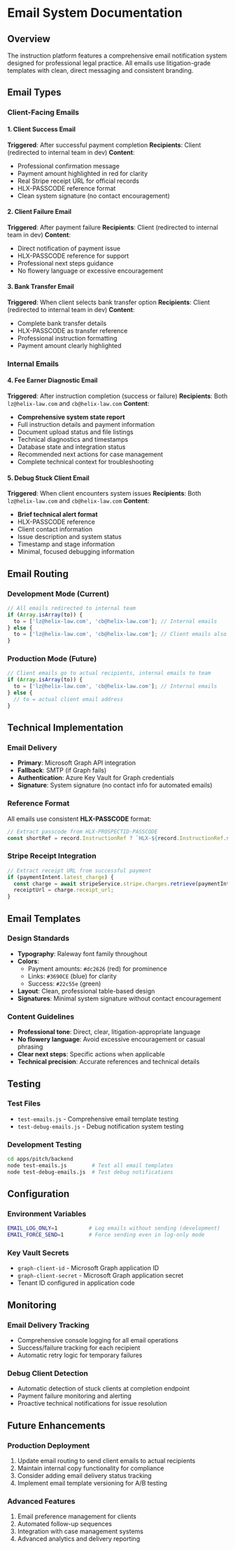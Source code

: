 # Email System Documentation

## Overview

The instruction platform features a comprehensive email notification system designed for professional legal practice. All emails use litigation-grade templates with clean, direct messaging and consistent branding.

## Email Types

### Client-Facing Emails

#### 1. Client Success Email
**Triggered**: After successful payment completion
**Recipients**: Client (redirected to internal team in dev)
**Content**:
- Professional confirmation message
- Payment amount highlighted in red for clarity
- Real Stripe receipt URL for official records
- HLX-PASSCODE reference format
- Clean system signature (no contact encouragement)

#### 2. Client Failure Email  
**Triggered**: After payment failure
**Recipients**: Client (redirected to internal team in dev)
**Content**:
- Direct notification of payment issue
- HLX-PASSCODE reference for support
- Professional next steps guidance
- No flowery language or excessive encouragement

#### 3. Bank Transfer Email
**Triggered**: When client selects bank transfer option
**Recipients**: Client (redirected to internal team in dev)
**Content**:
- Complete bank transfer details
- HLX-PASSCODE as transfer reference
- Professional instruction formatting
- Payment amount clearly highlighted

### Internal Emails

#### 4. Fee Earner Diagnostic Email
**Triggered**: After instruction completion (success or failure)
**Recipients**: Both `lz@helix-law.com` and `cb@helix-law.com`
**Content**:
- **Comprehensive system state report**
- Full instruction details and payment information
- Document upload status and file listings
- Technical diagnostics and timestamps
- Database state and integration status
- Recommended next actions for case management
- Complete technical context for troubleshooting

#### 5. Debug Stuck Client Email
**Triggered**: When client encounters system issues
**Recipients**: Both `lz@helix-law.com` and `cb@helix-law.com`
**Content**:
- **Brief technical alert format**
- HLX-PASSCODE reference
- Client contact information
- Issue description and system status
- Timestamp and stage information
- Minimal, focused debugging information

## Email Routing

### Development Mode (Current)
```javascript
// All emails redirected to internal team
if (Array.isArray(to)) {
  to = ['lz@helix-law.com', 'cb@helix-law.com']; // Internal emails
} else {
  to = ['lz@helix-law.com', 'cb@helix-law.com']; // Client emails also redirected
}
```

### Production Mode (Future)
```javascript
// Client emails go to actual recipients, internal emails to team
if (Array.isArray(to)) {
  to = ['lz@helix-law.com', 'cb@helix-law.com']; // Internal emails
} else {
  // to = actual client email address
}
```

## Technical Implementation

### Email Delivery
- **Primary**: Microsoft Graph API integration
- **Fallback**: SMTP (if Graph fails)
- **Authentication**: Azure Key Vault for Graph credentials
- **Signature**: System signature (no contact info for automated emails)

### Reference Format
All emails use consistent **HLX-PASSCODE** format:
```javascript
// Extract passcode from HLX-PROSPECTID-PASSCODE
const shortRef = record.InstructionRef ? `HLX-${record.InstructionRef.split('-').pop()}` : 'N/A';
```

### Stripe Receipt Integration
```javascript
// Extract receipt URL from successful payment
if (paymentIntent.latest_charge) {
  const charge = await stripeService.stripe.charges.retrieve(paymentIntent.latest_charge);
  receiptUrl = charge.receipt_url;
}
```

## Email Templates

### Design Standards
- **Typography**: Raleway font family throughout
- **Colors**: 
  - Payment amounts: `#dc2626` (red) for prominence
  - Links: `#3690CE` (blue) for clarity
  - Success: `#22c55e` (green)
- **Layout**: Clean, professional table-based design
- **Signatures**: Minimal system signature without contact encouragement

### Content Guidelines
- **Professional tone**: Direct, clear, litigation-appropriate language
- **No flowery language**: Avoid excessive encouragement or casual phrasing
- **Clear next steps**: Specific actions when applicable
- **Technical precision**: Accurate references and technical details

## Testing

### Test Files
- `test-emails.js` - Comprehensive email template testing
- `test-debug-emails.js` - Debug notification system testing

### Development Testing
```bash
cd apps/pitch/backend
node test-emails.js        # Test all email templates
node test-debug-emails.js  # Test debug notifications
```

## Configuration

### Environment Variables
```bash
EMAIL_LOG_ONLY=1          # Log emails without sending (development)
EMAIL_FORCE_SEND=1        # Force sending even in log-only mode
```

### Key Vault Secrets
- `graph-client-id` - Microsoft Graph application ID
- `graph-client-secret` - Microsoft Graph application secret
- Tenant ID configured in application code

## Monitoring

### Email Delivery Tracking
- Comprehensive console logging for all email operations
- Success/failure tracking for each recipient
- Automatic retry logic for temporary failures

### Debug Client Detection
- Automatic detection of stuck clients at completion endpoint
- Payment failure monitoring and alerting
- Proactive technical notifications for issue resolution

## Future Enhancements

### Production Deployment
1. Update email routing to send client emails to actual recipients
2. Maintain internal copy functionality for compliance
3. Consider adding email delivery status tracking
4. Implement email template versioning for A/B testing

### Advanced Features
1. Email preference management for clients
2. Automated follow-up sequences
3. Integration with case management systems
4. Advanced analytics and delivery reporting
